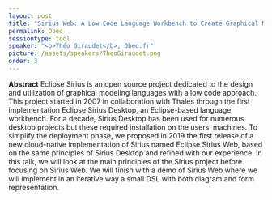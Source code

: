 ```yaml
---
layout: post
title: "Sirius Web: A Low Code Language Workbench to Create Graphical Modeling Environment"
permalink: Obeo
sessiontype: tool
speaker: "<b>Théo Giraudet</b>, Obeo.fr"
picture: /assets/speakers/TheoGiraudet.png
order: 3
---
```


**Abstract**
Eclipse Sirius is an open source project dedicated to the design and utilization of graphical modeling languages 
with a low code approach. 
This project started in 2007 in collaboration with Thales through the first implementation Eclipse Sirius Desktop, 
an Eclipse-based language workbench. For a decade, Sirius Desktop has been used for numerous desktop projects but 
these required installation on the users’ machines. To simplify the deployment phase, we proposed in 2019 the first 
release of a new cloud-native implementation of Sirius named Eclipse Sirius Web, based on the same principles of 
Sirius Desktop and refined with our experience. In this talk, we will look at the main principles of the Sirius 
project before focusing on Sirius Web. We will finish with a demo of Sirius Web where we will implement in an 
iterative way a small DSL with both diagram and form representation.

